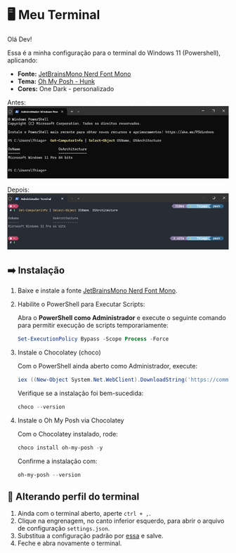 # 🖥️ Meu Terminal

Olá Dev!

Essa é a minha configuração para o terminal do Windows 11 (Powershell), aplicando:

- **Fonte:** [JetBrainsMono Nerd Font Mono](https://github.com/ryanoasis/nerd-fonts/releases/download/v3.4.0/JetBrainsMono.zip)
- **Tema:** [Oh My Posh - Hunk](https://ohmyposh.dev/docs/themes#hunk)
- **Cores:** One Dark - personalizado

Antes:
![antes](img/terminal-antes.png)

Depois:
![depois](img/terminal-depois.png)

## ➡️ Instalação

1. Baixe e instale a fonte [JetBrainsMono Nerd Font Mono](https://github.com/ryanoasis/nerd-fonts/releases/download/v3.4.0/JetBrainsMono.zip).

2. Habilite o PowerShell para Executar Scripts:

   Abra o **PowerShell como Administrador** e execute o seguinte comando para permitir execução de scripts temporariamente:

   ```powershell
   Set-ExecutionPolicy Bypass -Scope Process -Force
   ```

3. Instale o Chocolatey (choco)

   Com o PowerShell ainda aberto como Administrador, execute:

   ```powershell
   iex ((New-Object System.Net.WebClient).DownloadString('https://community.chocolatey.org/install.ps1'))
   ```

   Verifique se a instalação foi bem-sucedida:

   ```powershell
   choco --version
   ```

4. Instale o Oh My Posh via Chocolatey

   Com o Chocolatey instalado, rode:

   ```powershell
   choco install oh-my-posh -y
   ```

   Confirme a instalação com:

   ```powershell
   oh-my-posh --version
   ```

## 📒 Alterando perfil do terminal

1. Ainda com o terminal aberto, aperte `ctrl + ,`.
2. Clique na engrenagem, no canto inferior esquerdo, para abrir o arquivo de configuração `settings.json`.
3. Substitua a configuração padrão por [essa](settings.json) e salve.
4. Feche e abra novamente o terminal.

